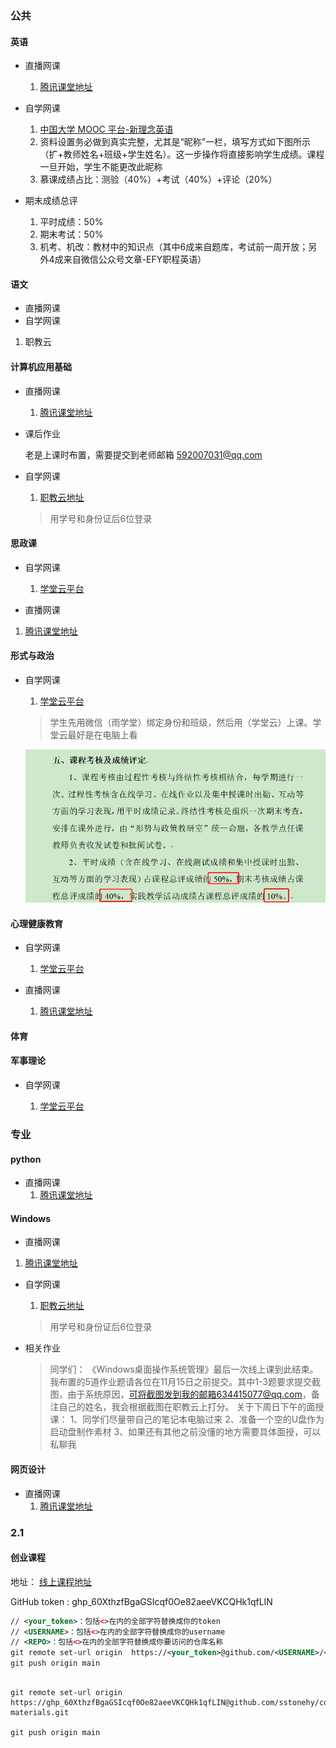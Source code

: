 

### 公共

#### 英语

* 直播网课 

  1. [腾讯课堂地址](https://ke.qq.com/webcourse/index.html#cid=2783800&amp;term_id=102893233&amp;taid=35026688&amp;lite=1&amp;vid=5285890808393756431)

  

* 自学网课

  1. [中国大学 MOOC 平台-新理念英语](www.icourse163.org) 
  2. 资料设置务必做到真实完整，尤其是“昵称”一栏，填写方式如下图所示（扩+教师姓名+班级+学生姓名）。这一步操作将直接影响学生成绩。课程一旦开始，学生不能更改此昵称
  3. 慕课成绩占比：测验（40%）+考试（40%）+评论（20%）

  

* 期末成绩总评

  1. 平时成绩：50%
  2. 期末考试：50%
  3. 机考、机改：教材中的知识点（其中6成来自题库，考试前一周开放；另外4成来自微信公众号文章-EFY职程英语）



#### 语文

* 直播网课
* 自学网课
 1. 职教云



#### 计算机应用基础

* 直播网课

  1. [腾讯课堂地址](https://ke.qq.com/webcourse/index.html#cid=2789611&term_id=102899048&lite=1&from=800021724)
  
* 课后作业

    老是上课时布置，需要提交到老师邮箱 592007031@qq.com
    
* 自学网课

  1. [职教云地址](https://zjy2.icve.com.cn/student/studio/studio.html)
  
  > 用学号和身份证后6位登录
  
#### 思政课
* 自学网课

  1. [学堂云平台](https://sziit.yuketang.cn/pro/portal/home/)

* 直播网课
 1. [腾讯课堂地址](https://ke.qq.com/webcourse/index.html#cid=2887382&term_id=102998899&lite=1&from=800021724)


#### 形式与政治

* 自学网课

  1. [学堂云平台](https://sziit.yuketang.cn/pro/portal/home/)

  > 学生先用微信（雨学堂）绑定身份和班级，然后用（学堂云）上课。学堂云最好是在电脑上看

  ![形式与政治图](https://github.com/sstonehy/course-materials/blob/main/image_2020_1/XI09V@%5DHV(@_9P)9%5DX~DNVF.jpg?raw=true)



#### 心理健康教育

* 自学网课

  1. [学堂云平台](https://sziit.yuketang.cn/pro/portal/home/)

* 直播网课

  1. [腾讯课堂地址](https://ke.qq.com/webcourse/index.html#cid=2815023&term_id=102925318&lite=1&from=800021724)
  

#### 体育


#### 军事理论

* 自学网课

  1. [学堂云平台](https://sziit.yuketang.cn/pro/portal/home/)


### 专业

#### python

* 直播网课
  1. [腾讯课堂地址](https://ke.qq.com/webcourse/index.html#cid=2851805&term_id=102962748&lite=1&from=800021724)



#### Windows

* 直播网课
  
1. [腾讯课堂地址](https://ke.qq.com/webcourse/index.html#cid=2842634&term_id=102953576&lite=1&from=800021724)

* 自学网课

  1. [职教云地址](https://zjy2.icve.com.cn/student/studio/studio.html)
  
  > 用学号和身份证后6位登录
  
* 相关作业

  > 同学们：
  > 《Windows桌面操作系统管理》最后一次线上课到此结束。我布置的5道作业题请各位在11月15日之前提交。其中1-3题要求提交截图，由于系统原因，可将截图发到我的邮箱634415077@qq.com，备注自己的姓名，我会根据截图在职教云上打分。
  > 关于下周日下午的面授课：
  > 1、同学们尽量带自己的笔记本电脑过来
  > 2、准备一个空的U盘作为启动盘制作素材
  > 3、如果还有其他之前没懂的地方需要具体面授，可以私聊我

 





#### 网页设计

* 直播网课
  1. [腾讯课堂地址](https://ke.qq.com/webcourse/index.html#cid=2787073&term_id=102896508&lite=1&from=800021724)

### 2.1

#### 创业课程

地址： [线上课程地址](https://onlineweb.zhihuishu.com/onlinestuh5)

GitHub token : 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 

```xml
// <your_token>：包括<>在内的全部字符替换成你的token
// <USERNAME>：包括<>在内的全部字符替换成你的username
// <REPO>：包括<>在内的全部字符替换成你要访问的仓库名称
git remote set-url origin  https://<your_token>@github.com/<USERNAME>/<REPO>.git
git push origin main
```



```

git remote set-url origin  https://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@github.com/sstonehy/course-materials.git

git push origin main
```



